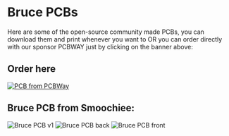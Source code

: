 # Bruce PCBs

Here are some of the open-source community made PCBs, you can download them and print whenever you want to OR you can order directly with our sponsor PCBWAY just by clicking on the banner above:
## Order here
[![PCB from PCBWay](https://www.pcbway.com/project/img/images/frompcbway-1220.png)](https://www.pcbway.com/project/shareproject/Bruce_PCB_Smoochiee_d6a0284b.html)

## Bruce PCB from Smoochiee:

![Bruce PCB v1](https://raw.githubusercontent.com/pr3y/Bruce/refs/heads/main/media/pcbs/smoochie/Bruce_PCB_full.png)
![Bruce PCB back](https://raw.githubusercontent.com/pr3y/Bruce/refs/heads/main/media/pcbs/smoochie/back.png)
![Bruce PCB front](https://raw.githubusercontent.com/pr3y/Bruce/refs/heads/main/media/pcbs/smoochie/front.png)
